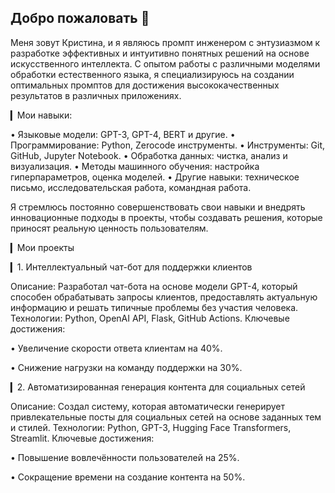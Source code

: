 ## Добро пожаловать 👋
Меня зовут Кристина, и я являюсь промпт инженером с энтузиазмом к разработке эффективных и интуитивно понятных решений на основе искусственного интеллекта. С опытом работы с различными моделями обработки естественного языка, я специализируюсь на создании оптимальных промптов для достижения высококачественных результатов в различных приложениях.

▎Мои навыки:

• Языковые модели: GPT-3, GPT-4, BERT и другие.
• Программирование: Python, Zerocode инструменты.
• Инструменты: Git, GitHub, Jupyter Notebook.
• Обработка данных: чистка, анализ и визуализация.
• Методы машинного обучения: настройка гиперпараметров, оценка моделей.
• Другие навыки: техническое письмо, исследовательская работа, командная работа.

Я стремлюсь постоянно совершенствовать свои навыки и внедрять инновационные подходы в проекты, чтобы создавать решения, которые приносят реальную ценность пользователям.

▎Мои проекты

▎1. Интеллектуальный чат-бот для поддержки клиентов

Описание: Разработал чат-бота на основе модели GPT-4, который способен обрабатывать запросы клиентов, предоставлять актуальную информацию и решать типичные проблемы без участия человека.
Технологии: Python, OpenAI API, Flask, GitHub Actions.
Ключевые достижения:

• Увеличение скорости ответа клиентам на 40%.

• Снижение нагрузки на команду поддержки на 30%.

▎2. Автоматизированная генерация контента для социальных сетей

Описание: Создал систему, которая автоматически генерирует привлекательные посты для социальных сетей на основе заданных тем и стилей.
Технологии: Python, GPT-3, Hugging Face Transformers, Streamlit.
Ключевые достижения:

• Повышение вовлечённости пользователей на 25%.

• Сокращение времени на создание контента на 50%.



